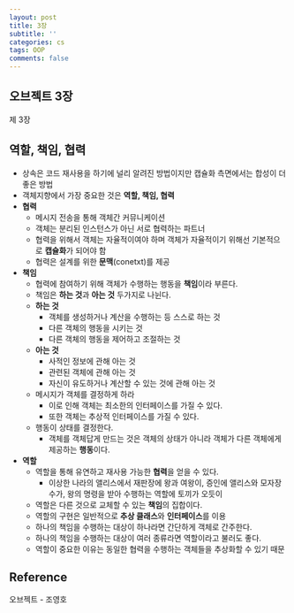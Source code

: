```yaml
---
layout: post
title: 3장
subtitle: ''
categories: cs
tags: OOP
comments: false
---
```


## 오브젝트 3장

제 3장

## 역할, 책임, 협력

- 상속은 코드 재사용을 하기에 널리 알려진 방법이지만 캡슐화 측면에서는 합성이 더 좋은 방법
- 객체지향에서 가장 중요한 것은 **역할, 책임, 협력**
- **협력**
  - 메시지 전송을 통해 객체간 커뮤니케이션
  - 객체는 분리된 인스턴스가 아닌 서로 협력하는 파트너
  - 협력을 위해서 객체는 자율적이여야 하며 객체가 자율적이기 위해선 기본적으로 **캡슐화**가 되어야 함
  - 협력은 설계를 위한 **문맥**(conetxt)를 제공
- **책임**
  - 협력에 참여하기 위해 객체가 수행하는 행동을 **책임**이라 부른다.
  - 책임은 **하는 것**과 **아는 것** 두가지로 나뉜다.
  - **하는 것**
    - 객체를 생성하거나 계산을 수행하는 등 스스로 하는 것
    - 다른 객체의 행동을 시키는 것
    - 다른 객체의 행동을 제어하고 조절하는 것
  - **아는 것**
    - 사적인 정보에 관해 아는 것
    - 관련된 객체에 관해 아는 것
    - 자신이 유도하거나 계산할 수 있는 것에 관해 아는 것
  - 메시지가 객체를 결정하게 하라
    - 이로 인해 객체는 최소한의 인터페이스를 가질 수 있다.
    - 또한 객체는 추상적 인터페이스를 가질 수 있다.
  - 행동이 상태를 결정한다.
    - 객체를 객체답게 만드는 것은 객체의 상태가 아니라 객체가 다른 객체에게 제공하는 **행동**이다.
- **역할**
  - 역할을 통해 유연하고 재사용 가능한 **협력**을 얻을 수 있다.
    - 이상한 나라의 앨리스에서 재판장에 왕과 여왕이, 증인에 앨리스와 모자장수가, 왕의 명령을 받아 수행하는 역할에 토끼가 오듯이
  - 역할은 다른 것으로 교체할 수 있는 **책임**의 집합이다.
  - 역할의 구현은 일반적으로 **추상 클래스**와 **인터페이스**를 이용
  - 하나의 책임을 수행하는 대상이 하나라면 간단하게 객체로 간주한다.
  - 하나의 책임을 수행하는 대상이 여러 종류라면 역할이라고 불러도 좋다.
  - 역할이 중요한 이유는 동일한 협력을 수행하는 객체들을 추상화할 수 있기 때문
  
## Reference

오브젝트 - 조영호